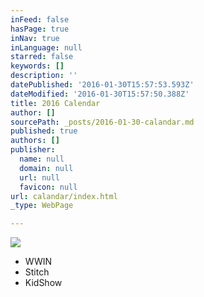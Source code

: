 ```yaml
---
inFeed: false
hasPage: true
inNav: true
inLanguage: null
starred: false
keywords: []
description: ''
datePublished: '2016-01-30T15:57:53.593Z'
dateModified: '2016-01-30T15:57:50.388Z'
title: 2016 Calendar
author: []
sourcePath: _posts/2016-01-30-calandar.md
published: true
authors: []
publisher:
  name: null
  domain: null
  url: null
  favicon: null
url: calandar/index.html
_type: WebPage

---
```

![](https://s3-us-west-2.amazonaws.com/the-grid-img/p/ae1843104815e894624c5cb13e4240908411f4ba.jpg)

* WWIN
* Stitch
* KidShow